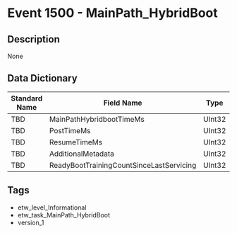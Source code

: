 # Event 1500 - MainPath_HybridBoot

## Description
None

## Data Dictionary
|Standard Name|Field Name|Type|Description|Sample Value|
|---|---|---|---|---|
|TBD|MainPathHybridbootTimeMs|UInt32|None|`None`|
|TBD|PostTimeMs|UInt32|None|`None`|
|TBD|ResumeTimeMs|UInt32|None|`None`|
|TBD|AdditionalMetadata|UInt32|None|`None`|
|TBD|ReadyBootTrainingCountSinceLastServicing|UInt32|None|`None`|

## Tags
* etw_level_Informational
* etw_task_MainPath_HybridBoot
* version_1